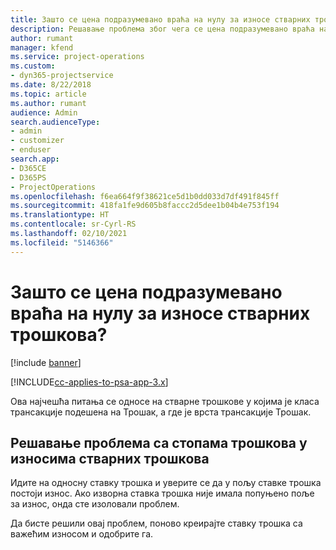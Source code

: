 ```yaml
---
title: Зашто се цена подразумевано враћа на нулу за износе стварних трошкова?
description: Решавање проблема због чега се цена подразумевано враћа на 0 на износима стварних трошкова.
author: rumant
manager: kfend
ms.service: project-operations
ms.custom:
- dyn365-projectservice
ms.date: 8/22/2018
ms.topic: article
ms.author: rumant
audience: Admin
search.audienceType:
- admin
- customizer
- enduser
search.app:
- D365CE
- D365PS
- ProjectOperations
ms.openlocfilehash: f6ea664f9f38621ce5d1b0dd033d7df491f845ff
ms.sourcegitcommit: 418fa1fe9d605b8faccc2d5dee1b04b4e753f194
ms.translationtype: HT
ms.contentlocale: sr-Cyrl-RS
ms.lasthandoff: 02/10/2021
ms.locfileid: "5146366"
---
```

# <a name="why-is-the-price-defaulting-to-zero-on-expense-cost-actuals"></a>Зашто се цена подразумевано враћа на нулу за износе стварних трошкова?

[!include [banner](../includes/psa-now-project-operations.md)]

[!INCLUDE[cc-applies-to-psa-app-3.x](../includes/cc-applies-to-psa-app-3x.md)]

Ова најчешћа питања се односе на стварне трошкове у којима је класа трансакције подешена на Трошак, а где је врста трансакције Трошак.

## <a name="troubleshooting-cost-rates-on-expense-cost-actuals"></a>Решавање проблема са стопама трошкова у износима стварних трошкова

Идите на односну ставку трошка и уверите се да у пољу ставке трошка постоји износ. Ако изворна ставка трошка није имала попуњено поље за износ, онда сте изоловали проблем.
 
Да бисте решили овај проблем, поново креирајте ставку трошка са важећим износом и одобрите га.
